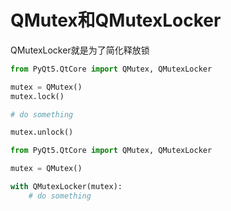 # QMutex和QMutexLocker

QMutexLocker就是为了简化释放锁

```python
from PyQt5.QtCore import QMutex, QMutexLocker

mutex = QMutex()
mutex.lock()

# do something

mutex.unlock()
```

```python
from PyQt5.QtCore import QMutex, QMutexLocker

mutex = QMutex()

with QMutexLocker(mutex):
    # do something
```